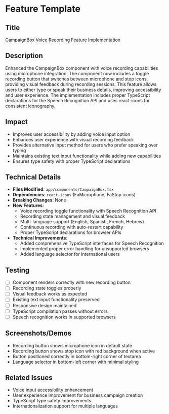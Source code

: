 # Feature Template

## Title
CampaignBox Voice Recording Feature Implementation

## Description
Enhanced the CampaignBox component with voice recording capabilities using microphone integration. The component now includes a toggle recording button that switches between microphone and stop icons, providing visual feedback during recording sessions. This feature allows users to either type or speak their business details, improving accessibility and user experience. The implementation includes proper TypeScript declarations for the Speech Recognition API and uses react-icons for consistent iconography.

## Impact
- Improves user accessibility by adding voice input option
- Enhances user experience with visual recording feedback
- Provides alternative input method for users who prefer speaking over typing
- Maintains existing text input functionality while adding new capabilities
- Ensures type safety with proper TypeScript declarations

## Technical Details
- **Files Modified**: `app/components/CampaignBox.tsx`
- **Dependencies**: `react-icons` (FaMicrophone, FaStop icons)
- **Breaking Changes**: None
- **New Features**: 
  - Voice recording toggle functionality with Speech Recognition API
  - Recording state management and visual feedback
  - Multi-language support (English, Spanish, French, Hebrew)
  - Continuous recording with auto-restart capability
  - Proper TypeScript declarations for browser APIs
- **Technical Improvements**:
  - Added comprehensive TypeScript interfaces for Speech Recognition
  - Implemented proper error handling for unsupported browsers
  - Added language selector for international users

## Testing
- [ ] Component renders correctly with new recording button
- [ ] Recording state toggles properly
- [ ] Visual feedback works as expected
- [ ] Existing text input functionality preserved
- [ ] Responsive design maintained
- [ ] TypeScript compilation passes without errors
- [ ] Speech recognition works in supported browsers

## Screenshots/Demos
- Recording button shows microphone icon in default state
- Recording button shows stop icon with red background when active
- Button positioned correctly in bottom-right corner of textarea
- Language selector in bottom-left corner with minimal styling

## Related Issues
- Voice input accessibility enhancement
- User experience improvement for business campaign creation
- TypeScript type safety improvements
- Internationalization support for multiple languages 